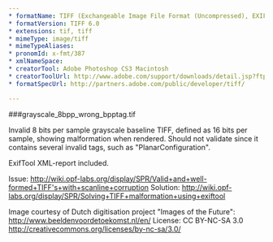 ```yaml
---
* formatName: TIFF (Exchangeable Image File Format (Uncompressed), EXIF Uncompressed Image 2.2 (little-endian, EXIF near BOF))
* formatVersion: TIFF 6.0
* extensions: tif, tiff
* mimeType: image/tiff
* mimeTypeAliases: 
* pronomId: x-fmt/387
* xmlNameSpace: 
* creatorTool: Adobe Photoshop CS3 Macintosh
* creatorToolUrl: http://www.adobe.com/support/downloads/detail.jsp?ftpID=3779
* formatSpecUrl: http://partners.adobe.com/public/developer/tiff/

---
```


###grayscale_8bpp_wrong_bpptag.tif

Invalid 8 bits per sample grayscale baseline TIFF, defined as 16 bits per sample, 
showing malformation when rendered.
Should not validate since it contains several invalid tags, such as "PlanarConfiguration".

ExifTool XML-report included.

Issue:
http://wiki.opf-labs.org/display/SPR/Valid+and+well-formed+TIFF's+with+scanline+corruption
Solution:
http://wiki.opf-labs.org/display/SPR/Solving+TIFF+malformation+using+exiftool

Image courtesy of Dutch digitisation project "Images of the Future":
http://www.beeldenvoordetoekomst.nl/en/
License: CC BY-NC-SA 3.0
http://creativecommons.org/licenses/by-nc-sa/3.0/

